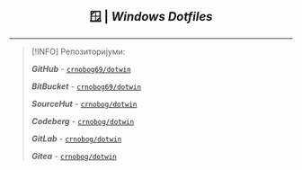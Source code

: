 <div align="center">

## 🪟 | *Windows Dotfiles*

</div align="center">

---

> [!INFO]
> Репозиторијуми:
>
> **_GitHub_** - [`crnobog69/dotwin`](https://github.com/crnobog69/dotwin)
>
> **_BitBucket_** - [`crnobog69/dotwin`](https://bitbucket.org/crnobog69/dotwin)
>
> **_SourceHut_** - [`crnobog/dotwin`](https://git.sr.ht/~crnobog/dotwin)
>
> **_Codeberg_** - [`crnobog/dotwin`](https://codeberg.org/crnobog/dotwin)
>
> **_GitLab_** - [`crnobog/dotwin`](https://gitlab.com/crnobog/dotwin)
>
> **_Gitea_** - [`crnobog/dotwin`](https://gitea.com/crnobog/dotwin)